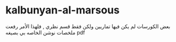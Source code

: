 # kalbunyan-al-marsous
بعض الكورسات لم يكن فيها تماريين ولكن فقط قسم نظري , فلهذا الأمر رفعت ملخصات نوشن الخاصه بي بصيغه pdf
